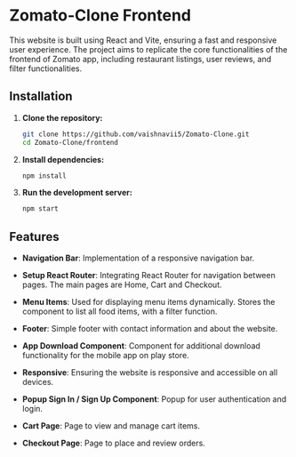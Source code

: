 # Zomato-Clone Frontend

 This website is built using React and Vite, ensuring a fast and responsive user experience. The project aims to replicate the core functionalities of the frontend of Zomato app, including restaurant listings, user reviews, and filter functionalities.

## Installation

1. **Clone the repository:**
   ```bash
   git clone https://github.com/vaishnavii5/Zomato-Clone.git
   cd Zomato-Clone/frontend
   ```

2. **Install dependencies:**
    ```bash
    npm install
    ```

3. **Run the development server:**
    ```bash
    npm start
    ```

## Features

- **Navigation Bar**: Implementation of a responsive navigation bar.

- **Setup React Router**: Integrating React Router for navigation between pages. The main pages are Home, Cart and Checkout.

- **Menu Items**: Used for displaying menu items dynamically. Stores the component to list all food items, with a filter function.

- **Footer**: Simple footer with contact information and about the website.

- **App Download Component**: Component for additional download functionality for the mobile app on play store.

- **Responsive**: Ensuring the website is responsive and accessible on all devices.

- **Popup Sign In / Sign Up Component**: Popup for user authentication and login.

- **Cart Page**: Page to view and manage cart items.

- **Checkout Page**: Page to place and review orders.
